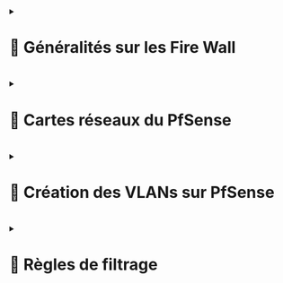  
<details>
<summary><h1>🎯 Généralités sur les Fire Wall<h1></summary>
Un pare-feu est un outil de défense de première ligne qui surveille le trafic entrant et sortant, et décide d'autoriser ou de bloquer une partie de ce trafic en fonction d'un ensemble de règles de sécurité prédéfinies. Il permet donc de faire du routage également.  
</details>

<details>
<summary><h1>🎯 Cartes réseaux du PfSense<h1></summary>
Nous avons 2 cartes réseaux sur ce FireWall PfSense. Une carte WAN, qui sera du côté internet (mais qui sera reliée à mon routeur box internet) et une carte LAN qui sera côté intérieur, donc avec un réseau privé.
A savoir, pour administrer le FireWall, il est nécessaire de se connecter côté LAN, en se connectant avec l'adresse IP dans l'URL (ou le nom de la machine si enregistrement DNS a été fait).  
 
### Carte WAN  : ``192.168.1.67/24`` 
### Carte LAN  : ``192.168.2.1/24``  
</details>

<details>
<summary><h1>🎯 Création des VLANs sur PfSense<h1></summary>
A venir...
</details>

<details>
<summary><h1>🎯 Règles de filtrage<h1></summary>
A venir...
</details>

